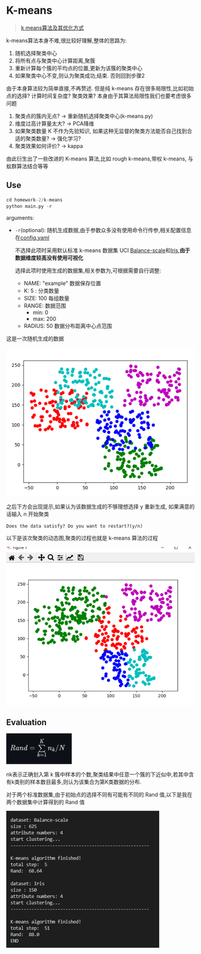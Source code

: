 # K-means

> [k means算法及其优化方式](https://zhuanlan.zhihu.com/p/78798251)

k-means算法本身不难,很比较好理解,整体的思路为:

1. 随机选择聚类中心
2. 将所有点与聚类中心计算距离,聚簇
3. 重新计算每个簇的平均点的位置,更新为该簇的聚类中心
4. 如果聚类中心不变,则认为聚类成功,结束. 否则回到步骤2

由于本身算法较为简单直接,不再赘述. 但是纯 k-means 存在很多局限性,比如初始点的选择? 计算时间复杂度? 聚类效果?
本身由于其算法局限性我们也要考虑很多问题

1. 聚类点的簇内无点? -> 重新随机选择聚类中心(k-means.py)
2. 维度过高计算量太大? -> PCA降维
3. 如果聚类数量 K 不作为先验知识, 如果这种无监督的聚类方法能否自己找到合适的聚类数量? -> 强化学习?
4. 聚类效果如何评价? -> kappa 

由此衍生出了一些改进的 K-means 算法,比如 rough k-means,带权 k-means, 与蚁群算法结合等等

## Use

```python
cd homework-2/k-means
python main.py -r
```

arguments:

- `-r`(optional): 随机生成数据,由于参数众多没有使用命令行传参,相关配置信息在[config.yaml](config.yaml)
  
  不选择此项时采用默认标准 k-means 数据集 UCI [Balance-scale](datasets/Balance-scale/README.md)和[Iris](datasets/Iris/README.md),**由于数据维度较高没有使用可视化**

  选择此项时使用生成的数据集,相关参数为,可根据需要自行调整:

  - NAME: "example" 数据保存位置
  - K: 5 : 分类数量
  - SIZE: 100 每组数量
  - RANGE: 数据范围
    - min: 0
    - max: 200
  - RADIUS: 50 数据分布距离中心点范围

这是一次随机生成的数据

![20220410173633](https://raw.githubusercontent.com/learner-lu/picbed/master/20220410173633.png)

之后下方会出现提示,如果认为该数据生成的不够理想选择 y 重新生成, 如果满意的话输入 n 开始聚类

```shell
Does the data satisfy? Do you want to restart?(y/n)
```

以下是该次聚类的动态图,聚类的过程也就是 k-means 算法的过程

![kmeans](https://raw.githubusercontent.com/learner-lu/picbed/master/kmeans.gif)

## Evaluation

![limits_{k=1}^Kn_kN](https://raw.githubusercontent.com/learner-lu/picbed/master/limits_%7Bk%3D1%7D%5EKn_kN.png)

nk表示正确划入第 k 簇中样本的个数,聚类结果中任意一个簇的下近似中,若其中含有k类别的样本数目最多,则认为该集合为第K类数据的分布.

对于两个标准数据集,由于初始点的选择不同有可能有不同的 Rand 值,以下是我在两个数据集中计算得到的 Rand 值

![20220410193742](https://raw.githubusercontent.com/learner-lu/picbed/master/20220410193742.png)
